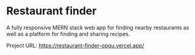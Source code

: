 # Restaurant finder

A fully responsive MERN stack web app for finding nearby restaurants as well as a platform for finding and sharing recipes.

Project URL: https://restaurant-finder-opqu.vercel.app/


